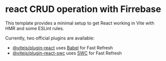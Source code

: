 # react CRUD operation with Firrebase

This template provides a minimal setup to get React working in Vite with HMR and some ESLint rules.

Currently, two official plugins are available:

- [@vitejs/plugin-react](https://github.com/vitejs/vite-plugin-react/blob/main/packages/plugin-react/README.md) uses [Babel](https://babeljs.io/) for Fast Refresh
- [@vitejs/plugin-react-swc](https://github.com/vitejs/vite-plugin-react-swc) uses [SWC](https://swc.rs/) for Fast Refresh

<!--   HAVING  ISSUE  WITH THE  UPDATION   ON CLICK EDIT BUTTON NEW ELEMENT IS WRITTEN AGAIN PREVIOUS DATA IS NOT  UDATA THE ELEMNT IN FORM ELEMENT ISIDE THE COMONENTS -->
